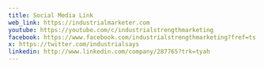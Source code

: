 ```yaml
---
title: Social Media Link
web_link: https://industrialmarketer.com
youtube: https://youtube.com/c/industrialstrengthmarketing
facebook: https://www.facebook.com/industrialstrengthmarketing?fref=ts
x: https://twitter.com/industrialsays
linkedin: http://www.linkedin.com/company/287765?trk=tyah
---
```

